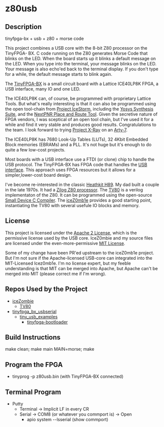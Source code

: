 # z80usb

## Description

tinyfpga-bx + usb + z80 + morse code

This project combines a USB core with the 8-bit Z80 processor on the TinyFPGA-
BX. C code running on the Z80 generates Morse Code that blinks on the LED.
When the board starts up it blinks a default message on the LED.  When you
type into the terminal, your message blinks on the LED.  Your message is
also echo'ed back to the terminal display.  If you don't type for a while, the 
default message starts to blink again.

The [TinyFPGA-BX](https://www.crowdsupply.com/tinyfpga/tinyfpga-ax-bx) is a small
circuit board with a Lattice ICE40LP8K FPGA, a USB interface, many IO and one LED.

The ICE40LP8K can, of course, be programmed with proprietary Lattice Tools. But
what's really interesting is that it can also be programmed using the open
tool-chain from [Project IceStorm](http://www.clifford.at/icestorm/),
including the [Yosys Synthesis Suite](http://www.clifford.at/yosys/), and the
[NextPNR Place and Route Tool](https://github.com/YosysHQ/nextpnr). Given the
secretive nature of FPGA vendors, I was sceptical of an open tool chain, but
I've used it for a while and find it very stable and produces good results.
Congratulations to the team. I look forward to trying
[Project X-Ray](https://symbiflow.github.io/getting-started.html) on an
[Arty-7](https://store.digilentinc.com/arty-a7-artix-7-fpga-development-board-for-makers-and-hobbyists/).

The ICE40LP8K has 7680 Look-Up Tables (LUTs), 32 4Kbit Embedded Block
memories (EBRAMs) and a PLL. It's not huge but it's enough to do quite a few
low-cost projects.

Most boards with a USB interface use a FTDI (or clone) chip to handle the USB protocol.
The TinyFPGA-BX has FPGA code that handles the
[USB interface](https://github.com/davidthings/tinyfpga_bx_usbserial).
This approach uses FPGA resources but it allows for a simpler,lower-cost board
design.

I've become re-interested in the classic [Heathkit H89](https://sebhc.github.io/sebhc/).
My dad built a couple in the late 1970s. It had a [Zilog Z80 processor](http://www.z80.info/).
The [TV80](https://github.com/hutch31/tv80) is a verilog implementaton of the
Z80.  It can be programmed using the open-source
[Small Device C Compiler](https://sourceforge.net/projects/sdcc/).  The
[iceZ0mb1e](https://github.com/abnoname/iceZ0mb1e) provides a good starting
point, instantiating the TV80 with several usefule IO blocks and memory.

## License

This project is licensed under the [Apache 2 License](https://www.apache.org/licenses/LICENSE-2.0),
which is the permissive license used by the USB core. IceZ0mbie and my source
files are licensed under the even-more-permissive [MIT License](https://opensource.org/licenses/MIT).

Some of my change have been PR'ed upstream to the iceZ0mb1e project.  But I'm not
sure if the Apache-licensed USB-core can integrated into the MIT-Licensed
Icez0mb1e. I'm no license expert, but my feeble understanding is that MIT can
be merged into Apache, but Apache can't be merged into MIT (please correct me
if I'm wrong).


## Repos Used by the Project

* [iceZombie](https://github.com/abnoname/iceZ0mb1e)
  * [TV80](https://github.com/hutch31/tv80)
* [tinyfpga_bx_usbserial](https://github.com/davidthings/tinyfpga_bx_usbserial)
  * [tiny_usb_examples](https://github.com/lawrie/tiny_usb_examples)
    * [tinyfpga-bootloader](https://github.com/tinyfpga/TinyFPGA-Bootloader)

## Build Instructions

make clean; make main MAIN=morse; make


## Program the FPGA

* tinyprog -p z80usb.bin (with TinyFPGA-BX connected)


## Terminal Program

* Putty
  * Terminal -> Implicit LF in every CR
  * Serial -> COM8 (or whatever you commport is) -> Open
    * apio system --lsserial (show commport)


